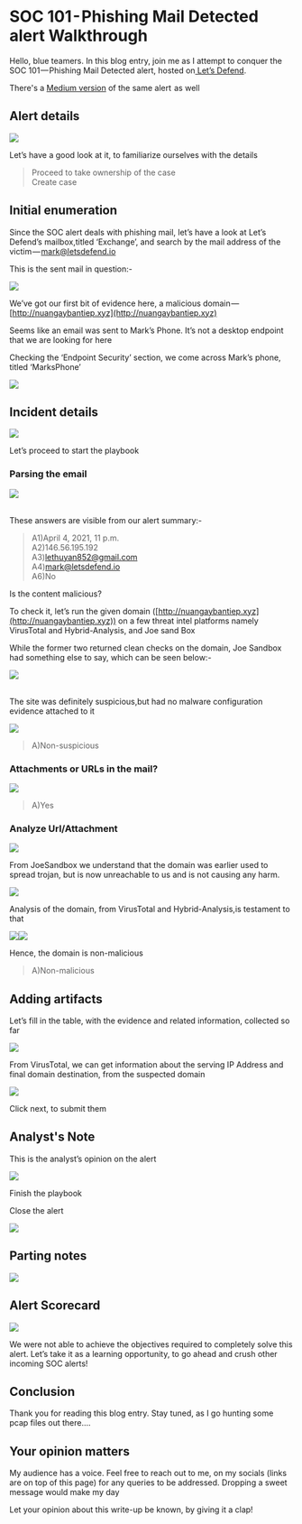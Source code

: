 # SOC 101 - Phishing Mail Detected alert Walkthrough

Hello, blue teamers. In this blog entry, join me as I attempt to conquer the SOC 101 — Phishing Mail Detected alert, hosted on[ Let’s Defend](https://letsdefend.io).

There's a [Medium version](https://noelatvitb.medium.com/lets-defend-soc101-phishing-mail-detected-alert-walkthrough-8b6ada30ccbc) of the same alert  as well 

## Alert details

![](https://cdn-images-1.medium.com/max/1000/1\*KqlRkaOm5oVsrkOPFNE2Pw.png)

Let’s have a good look at it, to familiarize ourselves with the details

> Proceed to take ownership of the case\
> Create case

## Initial enumeration

Since the SOC alert deals with phishing mail, let’s have a look at Let’s Defend’s mailbox,titled ‘Exchange’, and search by the mail address of the victim — [mark@letsdefend.io](mailto:mark@letsdefend.io)

This is the sent mail in question:-

![](https://cdn-images-1.medium.com/max/1000/1\*FuOAk\_aB85QiAfR05uVRQA.png)

We’ve got our first bit of evidence here, a malicious domain — [http://nuangaybantiep.xyz](http://nuangaybantiep.xyz)

Seems like an email was sent to Mark’s Phone. It’s not a desktop endpoint that we are looking for here

Checking the ‘Endpoint Security’ section, we come across Mark’s phone, titled ‘MarksPhone’&#x20;

![](https://cdn-images-1.medium.com/max/1000/1\*mEKTfcSzI6vXh1RjJzrucQ.png)

## Incident details&#x20;

![](https://cdn-images-1.medium.com/max/1000/1\*thV-8FOIpMRccpX7s6W8Ew.png)

Let’s proceed to start the playbook

### Parsing the email

![](https://cdn-images-1.medium.com/max/1000/1\*RrpxJe7xOaa0JU2\_4k8yfA.png)

\
These answers are visible from our alert summary:-

> A1)April 4, 2021, 11 p.m.\
> A2)146.56.195.192\
> A3)[lethuyan852@gmail.com](mailto:lethuyan852@gmail.com)\
> A4)[mark@letsdefend.io](mailto:mark@letsdefend.io)\
> A6)No

Is the content malicious?

To check it, let’s run the given domain ([http://nuangaybantiep.xyz](http://nuangaybantiep.xyz)) on a few threat intel platforms namely VirusTotal and Hybrid-Analysis, and Joe sand Box

While the former two returned clean checks on the domain, Joe Sandbox had something else to say, which can be seen below:-

![](https://cdn-images-1.medium.com/max/1000/1\*mnA07tmYEmUJnxhmxbeDjg.png)

\
The site was definitely suspicious,but had no malware configuration evidence attached to it&#x20;

![](https://cdn-images-1.medium.com/max/1000/1\*33fs072\_3B76w8g7SIJ-Ng.png)

> A)Non-suspicious

### Attachments or URLs in the mail?

![](https://cdn-images-1.medium.com/max/1000/1\*Vut6kvw370bCTqKc9g7F0g.png)

> A)Yes

### Analyze Url/Attachment

![](https://cdn-images-1.medium.com/max/1000/1\*xjhkXiMQEx2kAgPI5UaahA.png)

From JoeSandbox we understand that the domain was earlier used to spread trojan, but is now unreachable to us and is not causing any harm.

![](https://cdn-images-1.medium.com/max/1000/1\*i-WvTue4wCa\_AcDn-oKoOA.png)

Analysis of the domain, from VirusTotal and Hybrid-Analysis,is testament to that

![](https://cdn-images-1.medium.com/max/1500/1\*HfOuqTAagMuyaPsDcjDtmg.png)![](https://cdn-images-1.medium.com/max/250/1\*yM0kuoGA7vwaXBTf9yPUEA.png)

Hence, the domain is non-malicious

> A)Non-malicious

## Adding artifacts

Let’s fill in the table, with the evidence and related information, collected so far

![](https://cdn-images-1.medium.com/max/1000/1\*nbjG2GephmMBwTrQvUiMSw.png)

From VirusTotal, we can get information about the serving IP Address and final domain destination, from the suspected domain

![](https://cdn-images-1.medium.com/max/1000/1\*U4HaIgLxZrUGe3KsNZF3Iw.png)

Click next, to submit them

## Analyst's Note

This is the analyst’s opinion on the alert

![](https://cdn-images-1.medium.com/max/1000/1\*uIiryO1dZQx1QbrR\_NdBgQ.png)

Finish the playbook

Close the alert

![](https://cdn-images-1.medium.com/max/1000/1\*NYENEYtcUx-f52bnqCAzRw.png)

## Parting notes

![](https://cdn-images-1.medium.com/max/1000/1\*EjSRnc1CqEUQY78EeAJt9g.png)

## Alert Scorecard

![](https://cdn-images-1.medium.com/max/1000/1\*zaOyL6cM6BRJ8p6MB-tvCQ.png)

We were not able to achieve the objectives required to completely solve this alert. Let’s take it as a learning opportunity, to go ahead and crush other incoming SOC alerts!

## Conclusion

Thank you for reading this blog entry. Stay tuned, as I go hunting some pcap files out there….

## Your opinion matters

My audience has a voice. Feel free to reach out to me, on my socials (links are on top of this page) for any queries to be addressed. Dropping a sweet message would make my day

Let your opinion about this write-up be known, by giving it a clap!

